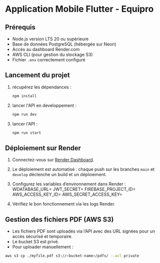 # Application Mobile Flutter - Equipro

## Prérequis

- Node.js version LTS 20 ou supérieure
- Base de données PostgreSQL (hébergée sur Neon)
- Accès au dashboard Render.com
- AWS CLI (pour gestion du stockage S3)
- Fichier `.env` correctement configuré

## Lancement du projet

1. récupérez les dépendances :  
   ```bash
   npm install

2. lancer l'API en developpement :  
   ```bash
   npm run dev

3. lancer l'API :  
   ```bash
   npm run start

## Déploiement sur Render

1. Connectez-vous sur [Render Dashboard](https://dashboard.render.com).
2. Le déploiement est automatisé : chaque push sur les branches `main` et `develop` déclenche un build et un déploiement.
3. Configurez les variables d’environnement dans Render :  
WDATABASE_URL=
JWT_SECRET=
FIREBASE_PROJECT_ID=
AWS_ACCESS_KEY_ID=
AWS_SECRET_ACCESS_KEY=

4. Vérifiez le bon fonctionnement via les logs Render.

## Gestion des fichiers PDF (AWS S3)

- Les fichiers PDF sont uploadés via l’API avec des URL signées pour un accès sécurisé et temporaire.
- Le bucket S3 est privé.
- Pour uploader manuellement :  
```bash
aws s3 cp ./myfile.pdf s3://<bucket-name>/pdfs/ --acl private
